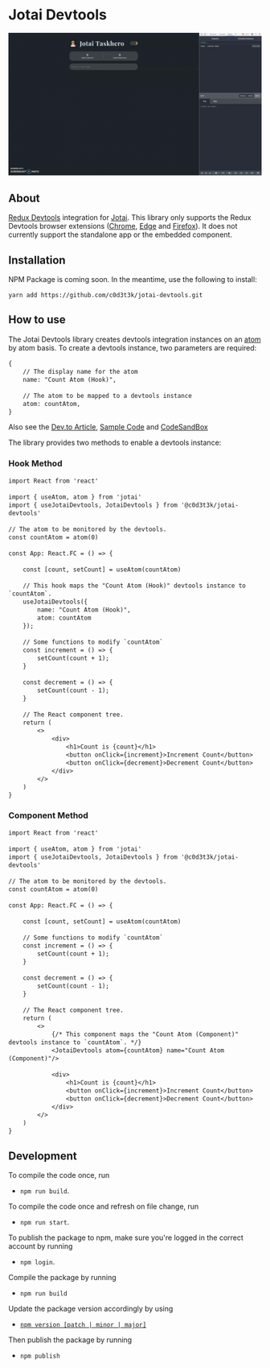 # Jotai Devtools

![Sample GIF](https://github.com/c0d3t3k/jotai-devtools/raw/master/assets/JotaiTaskDevTools.gif)

## About

[Redux Devtools](https://github.com/reduxjs/redux-devtools) integration for [Jotai](https://github.com/pmndrs/jotai). This library only supports the Redux Devtools browser extensions ([Chrome](https://chrome.google.com/webstore/detail/redux-devtools/lmhkpmbekcpmknklioeibfkpmmfibljd), [Edge](https://microsoftedge.microsoft.com/addons/detail/redux-devtools/nnkgneoiohoecpdiaponcejilbhhikei) and [Firefox](https://addons.mozilla.org/en-US/firefox/addon/reduxdevtools/)). It does not currently support the standalone app or the embedded component.

## Installation

NPM Package is coming soon. In the meantime, use the following to install:

```shell
yarn add https://github.com/c0d3t3k/jotai-devtools.git
```

## How to use

The Jotai Devtools library creates devtools integration instances on an [atom](https://github.com/pmndrs/jotai/blob/master/docs/core.md#atom) by atom basis. To create a devtools instance, two parameters are required:

```tsx
{
    // The display name for the atom
    name: "Count Atom (Hook)",

    // The atom to be mapped to a devtools instance
    atom: countAtom,
}
```

Also see the [Dev.to Article](https://dev.to/c0d3t3k/jotai-not-exactly-redux-dev-tools-57i6), [Sample Code](https://github.com/c0d3t3k/joeflix/tree/jotai) and [CodeSandBox](https://codesandbox.io/s/happy-shockley-35roh)

The library provides two methods to enable a devtools instance:

### Hook Method 

```tsx
import React from 'react'

import { useAtom, atom } from 'jotai'
import { useJotaiDevtools, JotaiDevtools } from '@c0d3t3k/jotai-devtools'

// The atom to be monitored by the devtools.
const countAtom = atom(0)

const App: React.FC = () => {

    const [count, setCount] = useAtom(countAtom)

    // This hook maps the "Count Atom (Hook)" devtools instance to `countAtom`.
    useJotaiDevtools({
        name: "Count Atom (Hook)",
        atom: countAtom
    });

    // Some functions to modify `countAtom`
    const increment = () => {
        setCount(count + 1);
    }

    const decrement = () => {
        setCount(count - 1);
    }

    // The React component tree.
    return (
        <>
            <div>
                <h1>Count is {count}</h1>
                <button onClick={increment}>Increment Count</button>
                <button onClick={decrement}>Decrement Count</button>
            </div>
        </>
    )
}
```

### Component Method

```tsx
import React from 'react'

import { useAtom, atom } from 'jotai'
import { useJotaiDevtools, JotaiDevtools } from '@c0d3t3k/jotai-devtools'

// The atom to be monitored by the devtools.
const countAtom = atom(0)

const App: React.FC = () => {

    const [count, setCount] = useAtom(countAtom)

    // Some functions to modify `countAtom`
    const increment = () => {
        setCount(count + 1);
    }

    const decrement = () => {
        setCount(count - 1);
    }

    // The React component tree.
    return (
        <>
            {/* This component maps the "Count Atom (Component)" devtools instance to `countAtom`. */}
            <JotaiDevtools atom={countAtom} name="Count Atom (Component)"/>

            <div>
                <h1>Count is {count}</h1>
                <button onClick={increment}>Increment Count</button>
                <button onClick={decrement}>Decrement Count</button>
            </div>
        </>
    )
}
```

## Development

To compile the code once, run

- `npm run build`.

To compile the code once and refresh on file change, run

- `npm run start`.

To publish the package to npm, make sure you're logged in the correct account by running

- `npm login`.

Compile the package by running

- `npm run build`

Update the package version accordingly by using

- [`npm version [patch | minor | major]`](https://docs.npmjs.com/about-semantic-versioning)

Then publish the package by running

- `npm publish`


